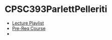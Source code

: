 # CPSC393ParlettPelleriti

- [Lecture Playlist](https://www.youtube.com/playlist?list=PLmxpwhh4FDm5MkEi6m1Tm9vu-MEyiIR5f)
- [Pre-Req Course](https://github.com/cmparlettpelleriti/CPSC392ParlettPelleriti)
- []()